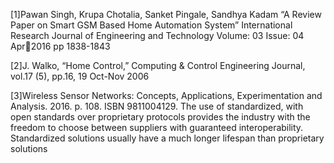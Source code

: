 [1]Pawan Singh, Krupa Chotalia, Sanket Pingale, Sandhya 
Kadam “A Review Paper on Smart GSM Based Home 
Automation System” International Research Journal of 
Engineering and Technology Volume: 03 Issue: 04 Apr2016 pp 1838-1843

[2]J. Walko, “Home Control,” Computing & Control 
Engineering Journal, vol.17 (5), pp.16, 19 Oct-Nov 2006

 [3]Wireless Sensor Networks: Concepts, Applications, Experimentation and Analysis. 2016. 
p. 108. ISBN 9811004129. The use of standardized, with open standards over proprietary 
protocols provides the industry with the freedom to choose between suppliers with guaranteed 
interoperability. Standardized solutions usually have a much longer lifespan than proprietary 
solutions
